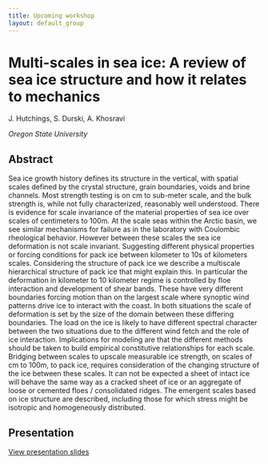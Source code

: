 ```yaml
---
title: Upcoming workshop
layout: default_group
---
```

# Multi-scales in sea ice: A review of sea ice structure and how it relates to mechanics
J. Hutchings, S. Durski, A. Khosravi

<i>Oregon State University</i>

## Abstract

Sea ice growth history defines its structure in the vertical, with spatial scales defined by the crystal structure, grain boundaries, voids and brine channels. Most strength testing is on cm to sub-meter scale, and the bulk strength is, while not fully characterized, reasonably well understood. There is evidence for scale invariance of the material properties of sea ice over scales of centimeters to 100m. At the scale seas within the Arctic basin, we see similar mechanisms for failure as in the laboratory with Coulombic rheological behavior. However between these scales the sea ice deformation is not scale invariant. Suggesting different physical properties or forcing conditions for pack ice between kilometer to 10s of kilometers scales. Considering the structure of pack ice we describe a multiscale hierarchical structure of pack ice that might explain this. In particular the deformation in kilometer to 10 kilometer regime is controlled by floe interaction and development of shear bands. These have very different boundaries forcing motion than on the largest scale where synoptic wind patterns drive ice to interact with the coast. In both situations the scale of deformation is set by the size of the domain between these differing boundaries. The load on the ice is likely to have different spectral character between the two situations due to the different wind fetch and the role of ice interaction. Implications for modeling are that the different methods should be taken to build empirical constitutive relationships for each scale. Bridging between scales to upscale measurable ice strength, on scales of cm to 100m, to pack ice, requires consideration of the changing structure of the ice between these scales. It can not be expected a sheet of intact ice will behave the same way as a cracked sheet of ice or an aggregate of loose or cemented floes / consolidated ridges. The emergent scales based on ice structure are described, including those for which stress might be isotropic and homogeneously distributed.   


## Presentation
<p><a href="https://drive.google.com/file/d/14f2UPNVo63vkju_8jg_dmDgyuWHfBf9U/view?usp=sharing">View presentation slides</a></p>

